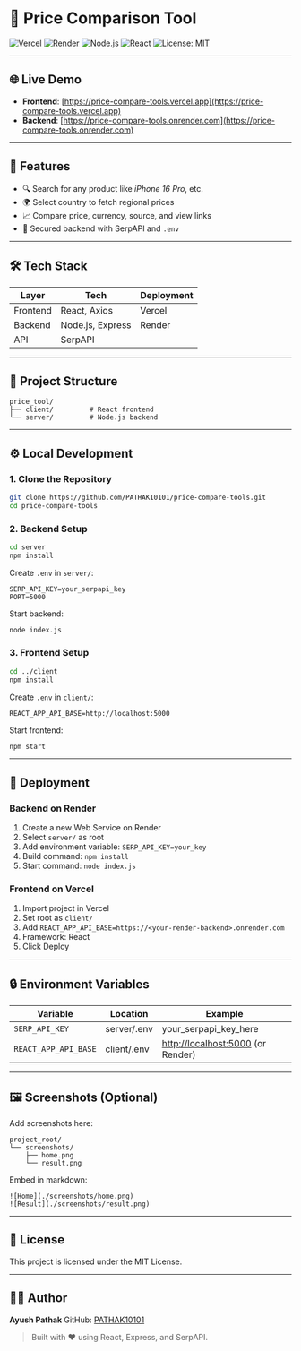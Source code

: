 # 🛒 Price Comparison Tool

[![Vercel](https://img.shields.io/badge/Frontend-Vercel-black?logo=vercel)](https://price-compare-tools.vercel.app)
[![Render](https://img.shields.io/badge/Backend-Render-007ACC?logo=render)](https://price-compare-tools.onrender.com)
[![Node.js](https://img.shields.io/badge/Node.js-18.x-green?logo=node.js)](https://nodejs.org)
[![React](https://img.shields.io/badge/React-18.x-blue?logo=react)](https://reactjs.org)
[![License: MIT](https://img.shields.io/badge/license-MIT-blue.svg)](LICENSE)

---

## 🌐 Live Demo

* **Frontend**: [https://price-compare-tools.vercel.app](https://price-compare-tools.vercel.app)
* **Backend**: [https://price-compare-tools.onrender.com](https://price-compare-tools.onrender.com)

---

## 🧠 Features

* 🔍 Search for any product like *iPhone 16 Pro*, etc.
* 🌍 Select country to fetch regional prices
* 📈 Compare price, currency, source, and view links
* 🔐 Secured backend with SerpAPI and `.env`

---

## 🛠 Tech Stack

| Layer    | Tech             | Deployment |
| -------- | ---------------- | ---------- |
| Frontend | React, Axios     | Vercel     |
| Backend  | Node.js, Express | Render     |
| API      | SerpAPI          |            |

---

## 📁 Project Structure

```
price_tool/
├── client/         # React frontend
└── server/         # Node.js backend
```

---

## ⚙️ Local Development

### 1. Clone the Repository

```bash
git clone https://github.com/PATHAK10101/price-compare-tools.git
cd price-compare-tools
```

### 2. Backend Setup

```bash
cd server
npm install
```

Create `.env` in `server/`:

```
SERP_API_KEY=your_serpapi_key
PORT=5000
```

Start backend:

```bash
node index.js
```

### 3. Frontend Setup

```bash
cd ../client
npm install
```

Create `.env` in `client/`:

```
REACT_APP_API_BASE=http://localhost:5000
```

Start frontend:

```bash
npm start
```

---

## 🚀 Deployment

### Backend on Render

1. Create a new Web Service on Render
2. Select `server/` as root
3. Add environment variable: `SERP_API_KEY=your_key`
4. Build command: `npm install`
5. Start command: `node index.js`

### Frontend on Vercel

1. Import project in Vercel
2. Set root as `client/`
3. Add `REACT_APP_API_BASE=https://<your-render-backend>.onrender.com`
4. Framework: React
5. Click Deploy

---

## 🔒 Environment Variables

| Variable             | Location    | Example                                                    |
| -------------------- | ----------- | ---------------------------------------------------------- |
| `SERP_API_KEY`       | server/.env | your\_serpapi\_key\_here                                   |
| `REACT_APP_API_BASE` | client/.env | [http://localhost:5000](http://localhost:5000) (or Render) |

---

## 🖼 Screenshots (Optional)

Add screenshots here:

```
project_root/
└── screenshots/
    ├── home.png
    └── result.png
```

Embed in markdown:

```
![Home](./screenshots/home.png)
![Result](./screenshots/result.png)
```

---

## 📄 License

This project is licensed under the MIT License.

---

## 👨‍💻 Author

**Ayush Pathak**
GitHub: [PATHAK10101](https://github.com/PATHAK10101)

> Built with ❤️ using React, Express, and SerpAPI.
